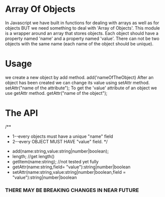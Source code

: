 # Array Of Objects
In Javascript we have built in functions for dealing with arrays as well as for objects BUT we need something to deal with 'Array of Objects'. This module is a wrapper around an array that stores objects. Each object should have a property named 'name' and a property named 'value'.
There can not be two objects with the same name (each name of the object should be unique).

# Usage
we create a new object by add method.
add('nameOfTheObject)
After an object has been created we can change its value using setAttr method. 
setAttr("name of the attribute");
To get the 'value' attribute of an object we use getAttr method.
getAttr("name of the object");

# The API
/**
 * 1--every objects must have a unique "name"  field
 * 2--every OBJECT MUST HAVE "value" field.
 */
- add(name:string,value:string|number|boolean);
- length;  //get length()
- getItem(name:string); //not tested yet fully
- getAttr(name:string,field= "value"):string|number|boolean
- setAttr(name:string,value:string|number|boolean,field = "value"):string|number|boolean

### THERE MAY BE BREAKING CHANGES IN NEAR FUTURE
